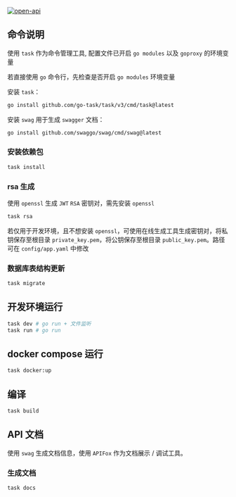 [![open-api](https://github.com/Jon-a-than/gin-template/actions/workflows/open-api.yml/badge.svg)](https://qingshaner.com/gin-template/swagger.json)

## 命令说明

使用 `task` 作为命令管理工具, 配置文件已开启 `go modules` 以及 `goproxy` 的环境变量

若直接使用 `go` 命令行，先检查是否开启 `go modules` 环境变量

安装 `task`：

```bash
go install github.com/go-task/task/v3/cmd/task@latest
```

安装 `swag` 用于生成 `swagger` 文档：

```bash
go install github.com/swaggo/swag/cmd/swag@latest
```

### 安装依赖包

```bash
task install
```

### rsa 生成

使用 `openssl` 生成 `JWT` `RSA` 密钥对，需先安装 `openssl`

```bash
task rsa
```

若仅用于开发环境，且不想安装 `openssl`，可使用在线生成工具生成密钥对，将私钥保存至根目录 `private_key.pem`，将公钥保存至根目录 `public_key.pem`。路径可在 `config/app.yaml` 中修改

### 数据库表结构更新

```bash
task migrate
```

## 开发环境运行

```bash
task dev # go run + 文件监听
task run # go run
```

## docker compose 运行

```bash
task docker:up
```

## 编译

```bash
task build
```

## API 文档

使用 `swag` 生成文档信息，使用 `APIFox` 作为文档展示 / 调试工具。

### 生成文档

```bash
task docs
```
